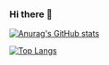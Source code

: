 ### Hi there 👋


[![Anurag's GitHub stats](https://github-readme-stats.vercel.app/api?username=dydwkd486)](https://github.com/anuraghazra/github-readme-stats)

[![Top Langs](https://github-readme-stats.vercel.app/api/top-langs/?username=dydwkd486&layout=compact)](https://github.com/anuraghazra/github-readme-stats)

<!--
**dydwkd486/dydwkd486** is a ✨ _special_ ✨ repository because its `README.md` (this file) appears on your GitHub profile.

Here are some ideas to get you started:

- 🔭 I’m currently working on ...
- 🌱 I’m currently learning ...
- 👯 I’m looking to collaborate on ...
- 🤔 I’m looking for help with ...
- 💬 Ask me about ...
- 📫 How to reach me: ...
- 😄 Pronouns: ...
- ⚡ Fun fact: ...
-->

